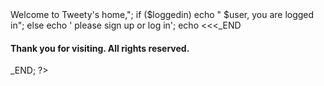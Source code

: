 <?php
 //session_start();
 require_once 'header.php';
 echo "<div class='center'>Welcome to Tweety's home,";
 if ($loggedin) echo " $user, you are logged in";
 else echo ' please sign up or log in';
 echo <<<_END
</div><br>

 </div>
 <div data-role="footer">
<h4>Thank you for visiting. All rights reserved.</
h4>
 </div>
 </body>
</html>
_END;
?>
